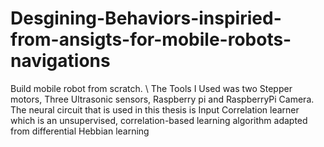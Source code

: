 # Desgining-Behaviors-inspiried-from-ansigts-for-mobile-robots-navigations

Build mobile robot from scratch.
\\
The Tools I Used was two Stepper motors, Three Ultrasonic sensors, Raspberry pi and RaspberryPi Camera. 
The neural circuit that is used in this thesis is Input Correlation learner which is an unsupervised, correlation-based
learning algorithm adapted from differential Hebbian learning
